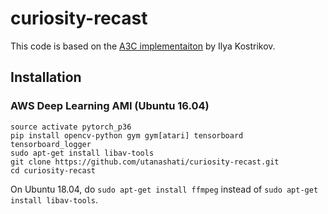 # curiosity-recast
This code is based on the [A3C implementaiton](https://github.com/ikostrikov/pytorch-a3c) by Ilya Kostrikov.

## Installation
### AWS Deep Learning AMI (Ubuntu 16.04)
```
source activate pytorch_p36
pip install opencv-python gym gym[atari] tensorboard tensorboard_logger
sudo apt-get install libav-tools
git clone https://github.com/utanashati/curiosity-recast.git
cd curiosity-recast
```

On Ubuntu 18.04, do `sudo apt-get install ffmpeg` instead of `sudo apt-get install libav-tools`.